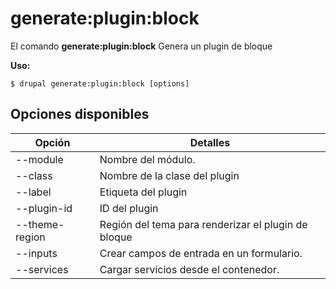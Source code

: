 # generate:plugin:block
El comando **generate:plugin:block** Genera un plugin de bloque

**Uso:**
```
$ drupal generate:plugin:block [options] 
```

## Opciones disponibles
Opción | Detalles
-------|-------------
--module | Nombre del módulo.
--class | Nombre de la clase del plugin
--label | Etiqueta del plugin
--plugin-id | ID del plugin
--theme-region | Región del tema para renderizar el plugin de bloque
--inputs | Crear campos de entrada en un formulario.
--services | Cargar servicios desde el contenedor.
